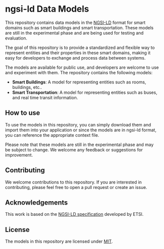 # ngsi-ld Data Models

This repository contains data models in the [NGSI-LD](https://www.etsi.org/deliver/etsi_gs/CIM/001_099/009/01.01.01_60/gs_CIM009v010101p.pdf) format for smart domains such as smart buildings and smart transportation. These models are still in the experimental phase and are being used for testing and evaluation.

The goal of this repository is to provide a standardized and flexible way to represent entities and their properties in these smart domains, making it easy for developers to exchange and process data between systems. 

The models are available for public use, and developers are welcome to use and experiment with them. The repository contains the following models:
* **Smart Buildings**: A model for representing entities such as rooms, buildings, etc..
* **Smart Transportation**: A model for representing entities such as buses, and real time transit information.

## How to use

To use the models in this repository, you can simply download them and import them into your application or since the models are in ngsi-ld format, you can reference the appropriate context file.

Please note that these models are still in the experimental phase and may be subject to change. We welcome any feedback or suggestions for improvement.

## Contributing

We welcome contributions to this repository. If you are interested in contributing, please feel free to open a pull request or create an issue.

## Acknowledgements

This work is based on the [NGSI-LD specification](https://www.etsi.org/deliver/etsi_gs/CIM/001_099/009/01.01.01_60/gs_CIM009v010101p.pdf) developed by ETSI.

## License

The models in this repository are licensed under [MIT](https://opensource.org/licenses/MIT).



 
